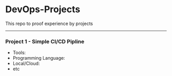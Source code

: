 # DevOps-Projects
This repo to proof experience by projects

---

### Project 1 - Simple CI/CD Pipline 
- Tools:
- Programming Language:
- Local/Cloud:
- etc

